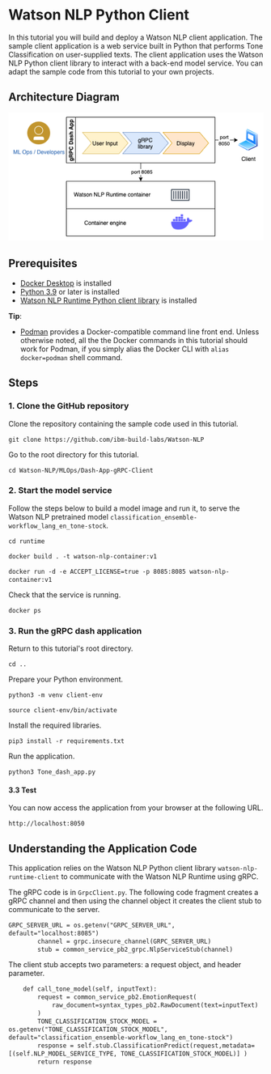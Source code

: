 # Watson NLP Python Client

In this tutorial you will build and deploy a Watson NLP client application.  The sample client application is a web service built in Python that performs Tone Classification on user-supplied texts.  The client application uses the Watson NLP Python client library to interact with a back-end model service. You can adapt the sample code from this tutorial to your own projects.

## Architecture Diagram

![Reference architecure](images/gRPC_dash_app_architecture.png)

## Prerequisites

- [Docker Desktop](https://docs.docker.com/get-docker/) is installed
- [Python 3.9](https://www.python.org/downloads/) or later is installed
- [Watson NLP Runtime Python client library](https://github.com/ibm-build-labs/Watson-NLP/blob/main/MLOps/access/README.md#python) is installed

**Tip**:

- [Podman](https://podman.io/getting-started/installation) provides a Docker-compatible command line front end. Unless otherwise noted, all the the Docker commands in this tutorial should work for Podman, if you simply alias the Docker CLI with `alias docker=podman` shell command.

## Steps

### 1. Clone the GitHub repository

Clone the repository containing the sample code used in this tutorial.
```
git clone https://github.com/ibm-build-labs/Watson-NLP
```
Go to the root directory for this tutorial.
```
cd Watson-NLP/MLOps/Dash-App-gRPC-Client
```

### 2. Start the model service
Follow the steps below to build a model image and run it, to serve the Watson NLP pretrained model `classification_ensemble-workflow_lang_en_tone-stock`.
```
cd runtime
```
```
docker build . -t watson-nlp-container:v1
```
```
docker run -d -e ACCEPT_LICENSE=true -p 8085:8085 watson-nlp-container:v1
```
Check that the service is running.
```
docker ps
```

### 3. Run the gRPC dash application

Return to this tutorial's root directory.
```
cd .. 
```
Prepare your Python environment.
```
python3 -m venv client-env
```
```
source client-env/bin/activate
```
Install the required libraries.
```
pip3 install -r requirements.txt 
```
Run the application.
```
python3 Tone_dash_app.py
```

#### 3.3 Test

You can now access the application from your browser at the following URL.

```
http://localhost:8050 
```

## Understanding the Application Code

This application relies on the Watson NLP Python client library `watson-nlp-runtime-client` to communicate with the Watson NLP Runtime using gRPC.

The gRPC code is in `GrpcClient.py`. The following code fragment creates a gRPC channel and then using the channel object it creates the client stub to communicate to the server.

```
GRPC_SERVER_URL = os.getenv("GRPC_SERVER_URL", default="localhost:8085")
        channel = grpc.insecure_channel(GRPC_SERVER_URL)
        stub = common_service_pb2_grpc.NlpServiceStub(channel)
```

The client stub accepts two parameters: a request object, and header parameter.

```
    def call_tone_model(self, inputText):
        request = common_service_pb2.EmotionRequest(
            raw_document=syntax_types_pb2.RawDocument(text=inputText)
        )
        TONE_CLASSIFICATION_STOCK_MODEL = os.getenv("TONE_CLASSIFICATION_STOCK_MODEL", default="classification_ensemble-workflow_lang_en_tone-stock")
        response = self.stub.ClassificationPredict(request,metadata=[(self.NLP_MODEL_SERVICE_TYPE, TONE_CLASSIFICATION_STOCK_MODEL)] )
        return response
```



